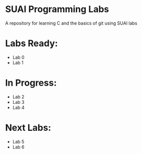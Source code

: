 # SUAI Programming Labs

A repository for learning C and the basics of git using SUAI labs

# Labs Ready:

* Lab 0
* Lab 1

# In Progress:

* Lab 2
* Lab 3
* Lab 4

# Next Labs:

* Lab 5
* Lab 6